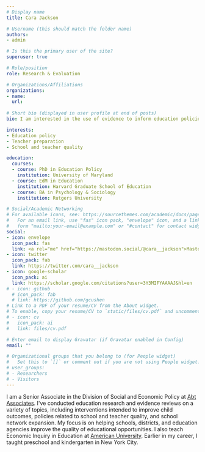 ```yaml
---
# Display name
title: Cara Jackson

# Username (this should match the folder name)
authors:
- admin

# Is this the primary user of the site?
superuser: true

# Role/position
role: Research & Evaluation

# Organizations/Affiliations
organizations:
- name: 
  url: 
  
# Short bio (displayed in user profile at end of posts)
bio: I am interested in the use of evidence to inform education policies and practices. 

interests:
- Education policy
- Teacher preparation 
- School and teacher quality

education: 
  courses:
  - course: PhD in Education Policy
    institution: University of Maryland
  - course: EdM in Education 
    institution: Harvard Graduate School of Education 
  - course: BA in Psychology & Sociology 
    institution: Rutgers University 

# Social/Academic Networking
# For available icons, see: https://sourcethemes.com/academic/docs/page-builder/#icons
#   For an email link, use "fas" icon pack, "envelope" icon, and a link in the
#   form "mailto:your-email@example.com" or "#contact" for contact widget.
social:
- icon: envelope
  icon_pack: fas
  link: <a rel="me" href="https://mastodon.social/@cara__jackson">Mastodon</a>
- icon: twitter
  icon_pack: fab
  link: https://twitter.com/cara__jackson
- icon: google-scholar
  icon_pack: ai
  link: https://scholar.google.com/citations?user=3Y3MIFYAAAAJ&hl=en
# - icon: github
  # icon_pack: fab
  # link: https://github.com/gcushen
# Link to a PDF of your resume/CV from the About widget.
# To enable, copy your resume/CV to `static/files/cv.pdf` and uncomment the lines below.
# - icon: cv
#   icon_pack: ai
#   link: files/cv.pdf

# Enter email to display Gravatar (if Gravatar enabled in Config)
email: ""

# Organizational groups that you belong to (for People widget)
#   Set this to `[]` or comment out if you are not using People widget.
# user_groups:
# - Researchers
# - Visitors
---
```


I am a Senior Associate in the Division of Social and Economic Policy at [Abt Associates](https://www.abtassociates.com/who-we-are). I've conducted education research and evidence reviews on a variety of topics, including interventions intended to improve child outcomes, policies related to school and teacher quality, and school network expansion. My focus is on helping schools, districts, and education agencies improve the quality of educational opportunities. I also teach Economic Inquiry in Education at [American University](https://www.american.edu/soe/policy/faculty.cfm). Earlier in my career, I taught preschool and kindergarten in New York City.

